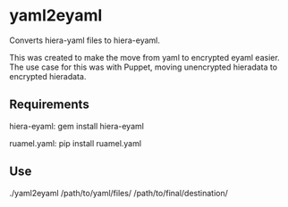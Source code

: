 # yaml2eyaml
Converts hiera-yaml files to hiera-eyaml.

This was created to make the move from yaml to encrypted eyaml easier. The use case for this was with Puppet, moving unencrypted hieradata to encrypted hieradata.

## Requirements

hiera-eyaml:
gem install hiera-eyaml

ruamel.yaml:
pip install ruamel.yaml

## Use

./yaml2eyaml /path/to/yaml/files/ /path/to/final/destination/

